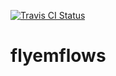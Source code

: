 [![Travis CI Status](https://travis-ci.org/stuarteberg/flyemflows.svg?branch=master)](https://travis-ci.org/stuarteberg/flyemflows)

flyemflows
==========

